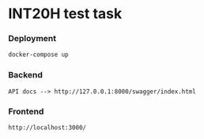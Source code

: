 # INT20H test task

### Deployment

```bash
docker-compose up
```

### Backend

```
API docs --> http://127.0.0.1:8000/swagger/index.html
```

### Frontend

```http request
http://localhost:3000/
```